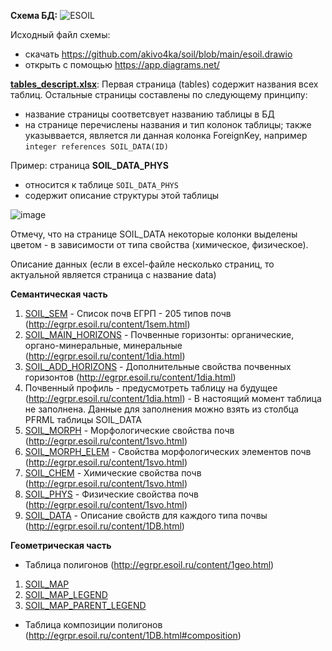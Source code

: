 **Схема БД:**
![ESOIL](https://user-images.githubusercontent.com/8759199/124812788-fcba0700-df5b-11eb-8ce8-0fce35d36464.png)

Исходный файл схемы: 
* скачать https://github.com/akivo4ka/soil/blob/main/esoil.drawio
* открыть с помощью https://app.diagrams.net/

**[tables_descript.xlsx](https://github.com/akivo4ka/soil/blob/main/tables_descript.xlsx)**:
Первая страница (tables) содержит названия всех таблиц.
Остальные страницы составлены по следующему принципу:
- название страницы соответсвует названию таблицы в БД
- на странице перечислены названия и тип колонок таблицы; также указыввается, является ли данная колонка ForeignKey, например `integer references SOIL_DATA(ID)`

Пример: страница **SOIL_DATA_PHYS**
- относится к таблице `SOIL_DATA_PHYS`
- содержит описание структуры этой таблицы

![image](https://user-images.githubusercontent.com/8759199/124814421-e1e89200-df5d-11eb-9fb0-9eb35af193cb.png)

Отмечу, что на странице SOIL_DATA некоторые колонки выделены цветом - в зависимости от типа свойства (химическое, физическое).

Описание данных
(если в excel-файле несколько страниц, то актуальной является страница с название data)

**Семантическая часть**
1. [SOIL_SEM](https://github.com/akivo4ka/soil/blob/main/soil_sem.xlsx) - Список почв ЕГРП - 205 типов почв (http://egrpr.esoil.ru/content/1sem.html) 
2. [SOIL_MAIN_HORIZONS](https://github.com/akivo4ka/soil/blob/main/soil_main_horizons.xlsx) - Почвенные горизонты: органические, органо-минеральные, минеральные (http://egrpr.esoil.ru/content/1dia.html)
3. [SOIL_ADD_HORIZONS](https://github.com/akivo4ka/soil/blob/main/soil_add_horizons.xlsx) - Дополнительные свойства почвенных горизонтов (http://egrpr.esoil.ru/content/1dia.html)
4. Почвенный профиль - предусмотреть таблицу на будущее (http://egrpr.esoil.ru/content/1dia.html) - В настоящий момент таблица не заполнена. Данные для заполнения можно взять из столбца PFRML таблицы SOIL_DATA
5. [SOIL_MORPH](https://github.com/akivo4ka/soil/blob/main/soil_morph.xlsx) - Морфологические свойства почв (http://egrpr.esoil.ru/content/1svo.html)
6. [SOIL_MORPH_ELEM](https://github.com/akivo4ka/soil/blob/main/soil_morph_elem.xlsx) - Свойства морфологических элементов почв (http://egrpr.esoil.ru/content/1svo.html)
7. [SOIL_CHEM](https://github.com/akivo4ka/soil/blob/main/soil_chem.xlsx) - Химические свойства почв (http://egrpr.esoil.ru/content/1svo.html)
8. [SOIL_PHYS](https://github.com/akivo4ka/soil/blob/main/soil_phys.xlsx) - Физические свойства почв (http://egrpr.esoil.ru/content/1svo.html)
9. [SOIL_DATA](https://github.com/akivo4ka/soil/blob/main/soil_data.xlsx) - Описание свойств для каждого типа почвы (http://egrpr.esoil.ru/content/1DB.html)

**Геометрическая часть**
* Таблица полигонов (http://egrpr.esoil.ru/content/1geo.html)
1. [SOIL_MAP](https://github.com/akivo4ka/soil/blob/main/soil_map.xlsx)
2. [SOIL_MAP_LEGEND](https://github.com/akivo4ka/soil/blob/main/soil_map_legend.xlsx)
3. [SOIL_MAP_PARENT_LEGEND](https://github.com/akivo4ka/soil/blob/main/soil_map_parent_legend.xlsx)
* Таблица композиции полигонов (http://egrpr.esoil.ru/content/1DB.html#composition)
